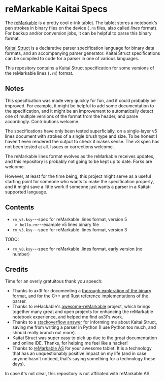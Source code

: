 reMarkable Kaitai Specs
=======================

The [reMarkable](https://remarkable.com/)
is a pretty cool e-ink tablet.
The tablet stores a notebook's pen strokes in binary files on the device
(`.rm` files, also called *lines* format).
For backup and/or conversion jobs, it can be helpful to parse this binary
format.

[Kaitai Struct](http://kaitai.io/)
is a declarative parser specification language for binary data formats,
and an accompanying parser generator.
Kaitai Struct specifications can be compiled to code for a parser in one
of various languages.

This repository contains a Kaitai Struct specification for some versions
of the reMarkable lines (`.rm`) format.

Notes
-----

This specification was made very quickly for fun, and it could probably
be improved. For example, it might be helpful to add some documentation
to the specification, and it might be an improvement to automatically
detect one of multiple versions of the format from the header, and parse
accordingly. Contributions welcome.

The specifications have only been tested superficially, on a single-layer
v5 lines document with strokes of a single brush type and size. To be honest
I haven't even rendered the output to check it makes sense.
The v3 spec has not been tested at all. Issues or corrections welcome.

The reMarkable lines format evolves as the reMarkable receives updates,
and this repository is probably not going to be kept up to date. Forks
are welcome.

However, at least for the time being, this project might serve as a useful
starting point for someone who wants to make the specification properly,
and it might save a little work if someone just wants a parser in a
Kaitai-supported language.


Contents
--------

* `rm_v5.ksy`---spec for reMarkable .lines format, version 5
  * `hello.rm`---example v5 lines binary file
* `rm_v3.ksy`---spec for reMarkable .lines format, version 3

TODO:

* `rm_v0.ksy`---spec for reMarkable .lines format, early version (no number)

Credits
-------

Time for an overly gratuitous thank you speech:

* Thanks to ax3l for documenting a
  [thorough exploration of the binary format](https://plasma.ninja/blog/devices/remarkable/binary/format/2017/12/26/reMarkable-lines-file-format.html),
  and for the
  [C++](https://github.com/ax3l/lines-are-beautiful)
  and
  [Rust](https://github.com/ax3l/lines-are-rusty)
  reference implementations of the parser.
* Thanks to reHackable's
  [awesome-reMarkable](https://github.com/reHackable/awesome-reMarkable)
  project, which brings together many great and open projects for enhancing
  the reMarkable notebook experience, and helped me find ax3l's work.
* Thanks to a [stackoverflow answer](https://stackoverflow.com/a/39827436)
  for informing me about Kaitai Struct, saving me from writing a parser in
  Python (I use Python too much, and should really branch out more).
* Kaitai Struct was super easy to pick up due to the great documentation and
  online IDE. Thanks,  for helping me feel like a hacker!
* Thanks to [reMarkable AS](https://remarkable.com/) for your awesome tablet.
  It is a technology that has an unquestionably positive impact on my life
  (and in case anyone hasn't noticed, that's saying something for a technology
  these days).

In case it's not clear, this repository is not affiliated with reMarkable AS.
